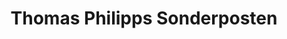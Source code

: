 ---
title: "Thomas Philipps Sonderposten"
url: /samtens/thomas-philipps-sonderposten/
shop: Kramladen
---